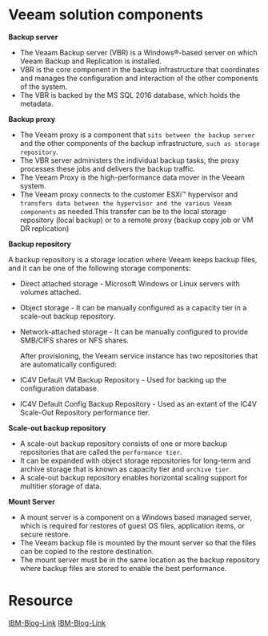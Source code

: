 # Veeam solution components

**Backup server**

* The Veaam Backup server (VBR) is a Windows®-based server on which Veeam Backup and Replication is installed.
* VBR is the core component in the backup infrastructure that coordinates and manages the configuration and interaction of the other components of the system.
* The VBR is backed by the MS SQL 2016 database, which holds the metadata.


**Backup proxy**

* The Veeam proxy is a component that `sits between the backup server` and the other components of the backup infrastructure, `such as storage repository`.
* The VBR server administers the individual backup tasks, the proxy processes these jobs and delivers the backup traffic.
* The Veeam Proxy is the high-performance data mover in the Veeam system.
* The Veeam proxy connects to the customer ESXi™ hypervisor and `transfers data between the hypervisor and the various Veeam components` as needed.This transfer can be to the local storage repository (local backup) or to a remote proxy (backup copy job or VM DR replication)

**Backup repository**

A backup repository is a storage location where Veeam keeps backup files, and it can be one of the following storage components:

* Direct attached storage - Microsoft Windows or Linux servers with volumes attached.
* Object storage - It can be manually configured as a capacity tier in a scale-out backup repository.
* Network-attached storage - It can be manually configured to provide SMB/CIFS shares or NFS shares.

  After provisioning, the Veeam service instance has two repositories that are automatically configured:
* IC4V Default VM Backup Repository - Used for backing up the configuration database.
* IC4V Default Config Backup Repository - Used as an extant of the IC4V Scale-Out Repository performance tier.


**Scale-out backup repository**

* A scale-out backup repository consists of one or more backup repositories that are called the `performance tier`.
* It can be expanded with object storage repositories for long-term and archive storage that is known as capacity tier and `archive tier`.
* A scale-out backup repository enables horizontal scaling support for multitier storage of data.

**Mount Server**

* A mount server is a component on a Windows based managed server, which is required for restores of guest OS files, application items, or secure restore.
* The Veeam backup file is mounted by the mount server so that the files can be copied to the restore destination.
* The mount server must be in the same location as the backup repository where backup files are stored to enable the best performance.




# Resource
[IBM-Blog-Link](https://cloud.ibm.com/docs/vmwaresolutions?topic=vmwaresolutions-veeam-bms-archi-components)
[IBM-Blog-Link](https://cloud.ibm.com/docs/vmwaresolutions?topic=vmwaresolutions-veeam-cr-sa-components)

